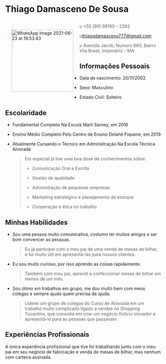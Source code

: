 # Thiago Damasceno De Sousa

## 

<img src="/home/plankiton/Downloads/WhatsApp Image 2021-06-23 at 19.53.43.jpeg" align="left" margin="10px" alt="WhatsApp Image 2021-06-23 at 19.53.43" style="height: 200px;margin:20px" /> 

> <img src="https://img.icons8.com/fluent/48/000000/whatsapp.png" style="zoom:50%;" /> +55 (99) 98190 - 2392
>
> <img src="https://img.icons8.com/fluent/48/000000/email-open.png" style="zoom:50%;" />thiagodamasceno777@gmail.com
>
> <img src="https://img.icons8.com/officel/50/000000/point-objects.png" style="zoom:50%;" /> Avenida Jacob, Numero 880, Bairro Vila Brasil, Imperatriz - MA 





## Informações Pessoais

- Data de nascimento: 20/11/2002

- Sexo: Masculino
- Estado Civil: Solteiro

## Escolaridade

- Fundamental Completo Na Escola Marli Sarney, em 2016
- Ensino Médio Completo Pelo Centro de Ensino Delahê Fiquene, em 2019

- Atualmente Cursando o Técnico em Administração Na Escola Técnica Alvorada

  > Em especial já tive uma boa dose de conhecimentos sobre:
  >
  > - Comunicação Oral e Escrita
  >
  > - Gestão de qualidade
  > - Admnistração de pequenas empresas
  > - Marketing estratégico e planejamento de estoque
  > - Cooperação e ética no trabalho

## Minhas Habilidades

- Sou uma pessoa muito comunicativa, costumo ter muitos amigos e ser bom convencer as pessoas.

  > Eu já participei com o meu pai de uma venda de mesas de bilhar, e fui muito útil em apresentá-las para nossos clientes.

- Eu sou muito curioso, por isso aprendo as coisas rapidamente.

  > Também com meu pai, aprendi a confeccionar mesas de bilhar em menos de um mês.

- Sou ótimo em trabalhos em grupo, me dou muito bem com meus colegas e sempre ajudo quem precisa de ajuda.

  > Liderei um grupo de colegas do Curso de Alvorada em um trabalho muito complicado ligado a vendas no Shopping Tocantins, que consistia em criar um negócio fictício inovador e apresentá-lo para as pessoas que passavam.

  

  

## Experiências Profissionais

A única experiência profissional que tive foi trabalhando junto com o meu pai em seu negócio de fabricação e venda de mesas de bilhar, mas nenhum com carteira assinada.